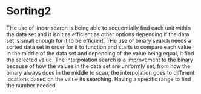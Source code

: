 # Sorting2
THe use of linear search is being able to sequentially find each unit within the data set and it isn't as efficient as other options depending if the data set is small enough for it to be efficient. THe use of binary search needs a sorted data set in order for it to function and starts to compare each value in the middle of the data set and depending of the value being equal, it find the selected value. The interpolation search is a improvement to the binary because of how the values in the data set are uniformly set, from how the binary always does in the middle to scan, the interpolation goes to different locations based on the value its searching. Having a specific range to find the number needed.
